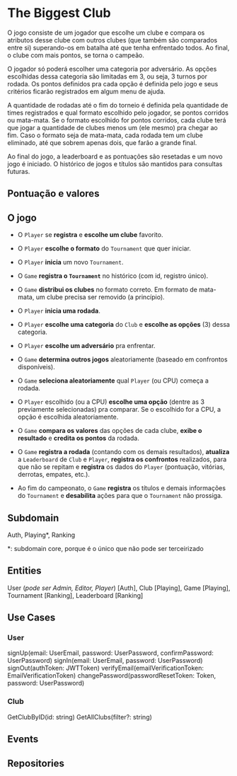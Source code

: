 # The Biggest Club

O jogo consiste de um jogador que escolhe um clube e compara os atributos desse clube com outros clubes (que também são comparados entre si) superando-os em batalha até que tenha enfrentado todos. Ao final, o clube com mais pontos, se torna o campeão.

O jogador só poderá escolher uma categoria por adversário. As opções escolhidas dessa categoria são limitadas em 3, ou seja, 3 turnos por rodada. Os pontos definidos pra cada opção é definida pelo jogo e seus critérios ficarão registrados em algum menu de ajuda.

A quantidade de rodadas até o fim do torneio é definida pela quantidade de times registrados e qual formato escolhido pelo jogador, se pontos corridos ou mata-mata. Se o formato escolhido for pontos corridos, cada clube terá que jogar a quantidade de clubes menos um (ele mesmo) pra chegar ao fim. Caso o formato seja de mata-mata, cada rodada tem um clube eliminado, até que sobrem apenas dois, que farão a grande final.

Ao final do jogo, a leaderboard e as pontuações são resetadas e um novo jogo é iniciado. O histórico de jogos e títulos são mantidos para consultas futuras.

## Pontuação e valores



## O jogo

- O `Player` se **registra** e **escolhe um clube** favorito.
- O `Player` **escolhe o formato** do `Tournament` que quer iniciar.
- O `Player` **inicia** um novo `Tournament`.
- O `Game` **registra o `Tournament`** no histórico (com id, registro único).
- O `Game` **distribui os clubes** no formato correto. Em formato de mata-mata, um clube precisa ser removido (a princípio).
- O `Player` **inicia uma rodada**.
- O `Player` **escolhe uma categoria** do `Club` e **escolhe as opções** (3) dessa categoria.
- O `Player` **escolhe um adversário** pra enfrentar.

- O `Game` **determina outros jogos** aleatoriamente (baseado em confrontos disponíveis).
- O `Game` **seleciona aleatoriamente** qual `Player` (ou CPU) começa a rodada.
- O `Player` escolhido (ou a CPU) **escolhe uma opção** (dentre as 3 previamente selecionadas) pra comparar. Se o escolhido for a CPU, a opção é escolhida aleatoriamente.
- O `Game` **compara os valores** das opções de cada clube, **exibe o resultado** e **credita os pontos** da rodada.
- O `Game` **registra a rodada** (contando com os demais resultados), **atualiza** a `Leaderboard` de `Club` e `Player`, **registra os confrontos** realizados, para que não se repitam e **registra** os dados do `Player` (pontuação, vitórias, derrotas, empates, etc.).
- Ao fim do campeonato, o `Game` **registra** os títulos e demais informações do `Tournament` e **desabilita** ações para que o `Tournament` não prossiga.

## Subdomain

Auth, Playing*, Ranking

*: subdomain core, porque é o único que não pode ser terceirizado

## Entities

User (*pode ser Admin, Editor, Player*) [Auth], Club [Playing], Game [Playing], Tournament [Ranking], Leaderboard [Ranking]

## Use Cases

### User

signUp(email: UserEmail, password: UserPassword, confirmPassword: UserPassword)
signIn(email: UserEmail, password: UserPassword)
signOut(authToken: JWTToken)
verifyEmail(emailVerificationToken: EmailVerificationToken)
changePassword(passwordResetToken: Token, password: UserPassword)

### Club

GetClubByID(id: string)
GetAllClubs(filter?: string)

## Events
## Repositories